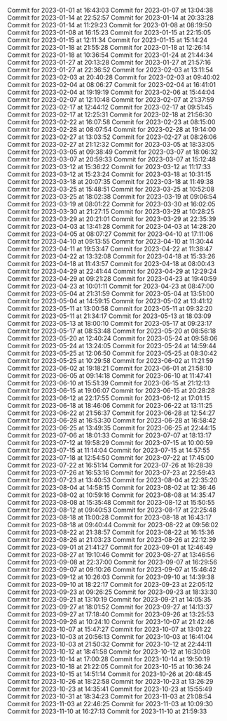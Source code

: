 Commit for 2023-01-01 at 16:43:03
Commit for 2023-01-07 at 13:04:38
Commit for 2023-01-14 at 22:52:57
Commit for 2023-01-14 at 20:33:28
Commit for 2023-01-14 at 11:29:23
Commit for 2023-01-08 at 08:19:50
Commit for 2023-01-08 at 16:15:23
Commit for 2023-01-15 at 22:15:05
Commit for 2023-01-15 at 12:11:34
Commit for 2023-01-15 at 15:14:24
Commit for 2023-01-18 at 21:55:28
Commit for 2023-01-18 at 12:26:14
Commit for 2023-01-18 at 10:36:54
Commit for 2023-01-24 at 21:44:34
Commit for 2023-01-27 at 20:13:28
Commit for 2023-01-27 at 21:57:16
Commit for 2023-01-27 at 22:36:52
Commit for 2023-02-03 at 13:11:54
Commit for 2023-02-03 at 20:40:28
Commit for 2023-02-03 at 09:40:02
Commit for 2023-02-04 at 08:06:27
Commit for 2023-02-04 at 16:41:01
Commit for 2023-02-04 at 19:19:19
Commit for 2023-02-06 at 15:44:04
Commit for 2023-02-07 at 12:10:48
Commit for 2023-02-07 at 21:37:59
Commit for 2023-02-17 at 12:44:12
Commit for 2023-02-17 at 09:51:45
Commit for 2023-02-17 at 12:25:31
Commit for 2023-02-18 at 21:56:30
Commit for 2023-02-22 at 16:07:58
Commit for 2023-02-23 at 08:15:00
Commit for 2023-02-28 at 08:07:54
Commit for 2023-02-28 at 19:14:00
Commit for 2023-02-27 at 13:03:52
Commit for 2023-02-27 at 08:26:06
Commit for 2023-02-27 at 21:12:32
Commit for 2023-03-05 at 18:33:05
Commit for 2023-03-05 at 09:38:49
Commit for 2023-03-07 at 18:06:32
Commit for 2023-03-07 at 20:59:33
Commit for 2023-03-07 at 15:12:48
Commit for 2023-03-12 at 15:36:22
Commit for 2023-03-12 at 11:17:33
Commit for 2023-03-12 at 15:23:24
Commit for 2023-03-18 at 10:31:15
Commit for 2023-03-18 at 20:07:35
Commit for 2023-03-18 at 11:49:38
Commit for 2023-03-25 at 15:48:51
Commit for 2023-03-25 at 10:52:08
Commit for 2023-03-25 at 18:02:38
Commit for 2023-03-19 at 09:06:54
Commit for 2023-03-19 at 08:01:22
Commit for 2023-03-30 at 16:02:05
Commit for 2023-03-30 at 21:27:15
Commit for 2023-03-29 at 10:28:25
Commit for 2023-03-29 at 20:21:01
Commit for 2023-03-29 at 22:35:39
Commit for 2023-04-03 at 13:41:28
Commit for 2023-04-03 at 14:28:20
Commit for 2023-04-05 at 08:07:27
Commit for 2023-04-10 at 17:11:06
Commit for 2023-04-10 at 09:13:55
Commit for 2023-04-10 at 11:30:44
Commit for 2023-04-11 at 19:53:47
Commit for 2023-04-22 at 11:38:47
Commit for 2023-04-22 at 13:32:08
Commit for 2023-04-18 at 15:33:26
Commit for 2023-04-18 at 11:43:57
Commit for 2023-04-18 at 08:00:43
Commit for 2023-04-29 at 22:41:44
Commit for 2023-04-29 at 12:29:24
Commit for 2023-04-29 at 09:21:28
Commit for 2023-04-23 at 19:40:59
Commit for 2023-04-23 at 10:01:11
Commit for 2023-04-23 at 08:47:00
Commit for 2023-05-04 at 21:31:59
Commit for 2023-05-04 at 13:51:00
Commit for 2023-05-04 at 14:59:15
Commit for 2023-05-02 at 13:41:12
Commit for 2023-05-11 at 13:00:58
Commit for 2023-05-11 at 09:32:20
Commit for 2023-05-11 at 21:34:17
Commit for 2023-05-13 at 18:03:09
Commit for 2023-05-13 at 18:00:10
Commit for 2023-05-17 at 09:23:17
Commit for 2023-05-17 at 08:53:48
Commit for 2023-05-20 at 08:56:18
Commit for 2023-05-20 at 12:40:24
Commit for 2023-05-24 at 09:58:06
Commit for 2023-05-24 at 13:24:05
Commit for 2023-05-24 at 14:59:44
Commit for 2023-05-25 at 12:06:50
Commit for 2023-05-25 at 08:30:42
Commit for 2023-05-25 at 10:29:58
Commit for 2023-06-02 at 11:21:59
Commit for 2023-06-02 at 19:18:21
Commit for 2023-06-01 at 21:58:10
Commit for 2023-06-05 at 09:14:18
Commit for 2023-06-10 at 11:47:41
Commit for 2023-06-10 at 15:51:39
Commit for 2023-06-15 at 21:12:13
Commit for 2023-06-15 at 19:06:07
Commit for 2023-06-15 at 20:28:28
Commit for 2023-06-12 at 22:17:55
Commit for 2023-06-12 at 17:01:15
Commit for 2023-06-18 at 18:46:06
Commit for 2023-06-22 at 13:11:25
Commit for 2023-06-22 at 21:56:37
Commit for 2023-06-28 at 12:54:27
Commit for 2023-06-28 at 16:53:30
Commit for 2023-06-28 at 16:58:42
Commit for 2023-06-25 at 13:49:35
Commit for 2023-06-25 at 22:44:15
Commit for 2023-07-06 at 18:01:33
Commit for 2023-07-07 at 18:13:17
Commit for 2023-07-12 at 19:58:29
Commit for 2023-07-15 at 10:00:59
Commit for 2023-07-15 at 11:14:04
Commit for 2023-07-15 at 14:57:55
Commit for 2023-07-18 at 12:54:50
Commit for 2023-07-22 at 17:45:00
Commit for 2023-07-22 at 16:51:14
Commit for 2023-07-26 at 16:28:39
Commit for 2023-07-26 at 16:53:16
Commit for 2023-07-23 at 22:59:43
Commit for 2023-07-23 at 13:40:53
Commit for 2023-08-04 at 22:35:20
Commit for 2023-08-04 at 14:58:15
Commit for 2023-08-02 at 12:36:46
Commit for 2023-08-02 at 10:59:16
Commit for 2023-08-08 at 14:35:47
Commit for 2023-08-08 at 15:35:48
Commit for 2023-08-12 at 15:50:55
Commit for 2023-08-12 at 09:40:53
Commit for 2023-08-17 at 22:25:48
Commit for 2023-08-18 at 11:00:28
Commit for 2023-08-18 at 16:43:17
Commit for 2023-08-18 at 09:40:44
Commit for 2023-08-22 at 09:56:02
Commit for 2023-08-22 at 21:38:57
Commit for 2023-08-22 at 16:15:36
Commit for 2023-08-26 at 21:03:23
Commit for 2023-08-26 at 22:12:39
Commit for 2023-09-01 at 21:41:27
Commit for 2023-09-01 at 12:46:49
Commit for 2023-08-27 at 19:10:46
Commit for 2023-08-27 at 13:46:56
Commit for 2023-09-08 at 22:37:00
Commit for 2023-09-07 at 16:29:56
Commit for 2023-09-07 at 09:10:26
Commit for 2023-09-07 at 15:46:42
Commit for 2023-09-12 at 10:26:03
Commit for 2023-09-10 at 14:39:38
Commit for 2023-09-10 at 18:22:17
Commit for 2023-09-23 at 22:05:12
Commit for 2023-09-23 at 09:26:25
Commit for 2023-09-23 at 18:33:30
Commit for 2023-09-21 at 13:10:19
Commit for 2023-09-21 at 14:05:35
Commit for 2023-09-27 at 18:01:52
Commit for 2023-09-27 at 14:13:37
Commit for 2023-09-27 at 17:18:40
Commit for 2023-09-26 at 13:25:53
Commit for 2023-09-26 at 10:24:10
Commit for 2023-10-07 at 21:42:46
Commit for 2023-10-07 at 15:47:27
Commit for 2023-10-07 at 13:01:22
Commit for 2023-10-03 at 20:56:13
Commit for 2023-10-03 at 16:41:04
Commit for 2023-10-03 at 21:50:32
Commit for 2023-10-12 at 22:44:11
Commit for 2023-10-12 at 18:41:58
Commit for 2023-10-12 at 16:30:08
Commit for 2023-10-14 at 17:00:28
Commit for 2023-10-14 at 19:50:19
Commit for 2023-10-18 at 21:22:05
Commit for 2023-10-15 at 10:36:24
Commit for 2023-10-15 at 14:51:14
Commit for 2023-10-26 at 20:48:45
Commit for 2023-10-26 at 18:22:58
Commit for 2023-10-23 at 13:26:29
Commit for 2023-10-23 at 14:35:41
Commit for 2023-10-23 at 15:55:49
Commit for 2023-10-31 at 18:34:23
Commit for 2023-11-03 at 21:08:54
Commit for 2023-11-03 at 22:46:25
Commit for 2023-11-03 at 10:09:30
Commit for 2023-11-10 at 16:27:13
Commit for 2023-11-10 at 21:59:33
